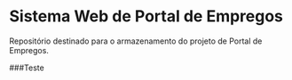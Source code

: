 # Sistema Web de Portal de Empregos
Repositório destinado para o armazenamento do projeto de Portal de Empregos.

###Teste
